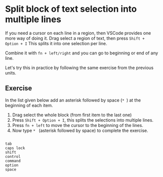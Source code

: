 Split block of text selection into multiple lines
==================================================

If you need a cursor on each line in a region, then VSCode provides one
more way of doing it. Drag select a region of text, then press `Shift + Option + I`
This splits it into one selection per line.

Combine it with `fn + left/right` and you can go to beginning or end of any line.

Let's try this in practice by following the same exercise from the previous
units.


Exercise
---------

In the list given below add an asterisk followed by space (`* `) at the
beginning of each item.

1. Drag select the whole block (from first item to the last one)
2. Press `Shift + Option + I`, this splits the selections into multiple lines.
3. Press `fn + left` to move the cursor to the beginning of the lines.
4. Now type `* ` (asterisk followed by space) to complete the exercise.


```

tab
caps lock
shift
control
command
option
space

```
